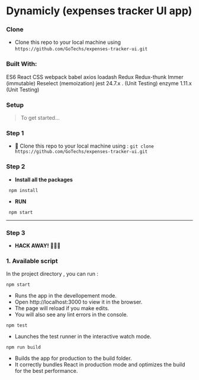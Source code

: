 

#  Dynamicly (expenses tracker UI app)


### Clone

- Clone this repo to your local machine using `https://github.com/GoTechs/expenses-tracker-ui.git`

### Built With:
ES6
React
CSS
webpack 
babel
axios 
loadash
Redux 
Redux-thunk
Immer  (immutable)
Reselect (memoization)
jest 24.7.x . (Unit Testing)
enzyme 1.11.x (Unit Testing)

### Setup

> To get started...

### Step 1

- 👯 Clone this repo to your local machine using : ```git clone https://github.com/GoTechs/expenses-tracker-ui.git```

### Step 2

- **Install all the packages** 
```
 npm install
 ```
- **RUN** 
```
 npm start
 ```
---

### Step 3

- **HACK AWAY!** 🔨🔨🔨



### 1. Available script 

 In the project directory , you can run :
 ```
 npm start 
 ```
 * Runs the app in the devellopement mode.
 * Open http://localhost:3000 to view it in the browser.
 * The page will reload if you make edits.
 * You will also see any lint errors in the console.
 ```
 npm test
 ```
 * Launches the test runner in the interactive watch mode.
 ```
 npm run build 
 ```
 * Builds the app for production to the build folder.
 * It correctly bundles React in production mode and optimizes the build for the best performance.
 